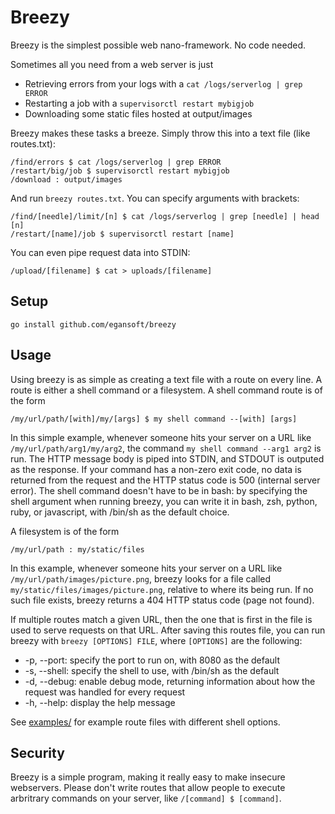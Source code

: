 # Breezy
Breezy is the simplest possible web nano-framework. No code needed.  

Sometimes all you need from a web server is just
* Retrieving errors from your logs with a `cat /logs/serverlog | grep ERROR`
* Restarting a job with a `supervisorctl restart mybigjob`
* Downloading some static files hosted at output/images

Breezy makes these tasks a breeze. Simply throw this into a text file (like routes.txt):

    /find/errors $ cat /logs/serverlog | grep ERROR
    /restart/big/job $ supervisorctl restart mybigjob
    /download : output/images

And run `breezy routes.txt`. You can specify arguments with brackets:

    /find/[needle]/limit/[n] $ cat /logs/serverlog | grep [needle] | head [n]
    /restart/[name]/job $ supervisorctl restart [name]

You can even pipe request data into STDIN:

    /upload/[filename] $ cat > uploads/[filename]

## Setup
    go install github.com/egansoft/breezy

## Usage
Using breezy is as simple as creating a text file with a route on every line. A route is either a shell command or a filesystem. A shell command route is of the form

    /my/url/path/[with]/my/[args] $ my shell command --[with] [args]

In this simple example, whenever someone hits your server on a URL like `/my/url/path/arg1/my/arg2`, the command `my shell command --arg1 arg2` is run. The HTTP message body is piped into STDIN, and STDOUT is outputed as the response. If your command has a non-zero exit code, no data is returned from the request and the HTTP status code is 500 (internal server error). The shell command doesn't have to be in bash: by specifying the shell argument when running breezy, you can write it in bash, zsh, python, ruby, or javascript, with /bin/sh as the default choice.

A filesystem is of the form

    /my/url/path : my/static/files

In this example, whenever someone hits your server on a URL like `/my/url/path/images/picture.png`, breezy looks for a file called `my/static/files/images/picture.png`, relative to where its being run. If no such file exists, breezy returns a 404 HTTP status code (page not found). 

If multiple routes match a given URL, then the one that is first in the file is used to serve requests on that URL. After saving this routes file, you can run breezy with `breezy [OPTIONS] FILE`, where `[OPTIONS]` are the following:

* -p, --port: specify the port to run on, with 8080 as the default
* -s, --shell: specify the shell to use, with /bin/sh as the default
* -d, --debug: enable debug mode, returning information about how the request was handled for every request
* -h, --help: display the help message

See [examples/](examples) for example route files with different shell options.

## Security
Breezy is a simple program, making it really easy to make insecure webservers. Please don't write routes that allow people to execute arbritrary commands on your server, like `/[command] $ [command]`. 
